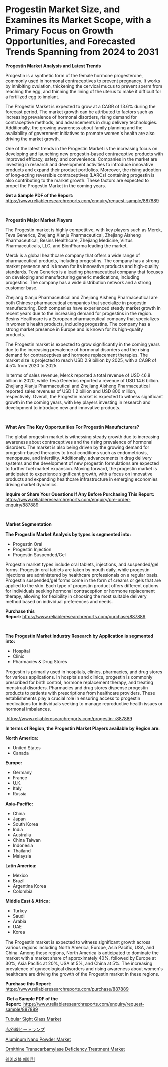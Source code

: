 <p><h1>Progestin Market Size, and Examines its Market Scope, with a Primary Focus on Growth Opportunities, and Forecasted Trends Spanning from 2024 to 2031</h1></p><p><strong>Progestin Market Analysis and Latest Trends</strong></p>
<p><p>Progestin is a synthetic form of the female hormone progesterone, commonly used in hormonal contraceptives to prevent pregnancy. It works by inhibiting ovulation, thickening the cervical mucus to prevent sperm from reaching the egg, and thinning the lining of the uterus to make it difficult for a fertilized egg to implant.</p><p>The Progestin Market is expected to grow at a CAGR of 13.6% during the forecast period. The market growth can be attributed to factors such as increasing prevalence of hormonal disorders, rising demand for contraceptive methods, and advancements in drug delivery technologies. Additionally, the growing awareness about family planning and the availability of government initiatives to promote women's health are also driving the market growth.</p><p>One of the latest trends in the Progestin Market is the increasing focus on developing and launching new progestin-based contraceptive products with improved efficacy, safety, and convenience. Companies in the market are investing in research and development activities to introduce innovative products and expand their product portfolios. Moreover, the rising adoption of long-acting reversible contraceptives (LARCs) containing progestin is also contributing to the market growth. These factors are expected to propel the Progestin Market in the coming years.</p></p>
<p><strong>Get a Sample PDF of the Report:&nbsp;</strong> <a href="https://www.reliableresearchreports.com/enquiry/request-sample/887889">https://www.reliableresearchreports.com/enquiry/request-sample/887889</a></p>
<p>&nbsp;</p>
<p><strong>Progestin Major Market Players</strong></p>
<p><p>The Progestin market is highly competitive, with key players such as Merck, Teva Generics, Zhejiang Xianju Pharmaceutical, Zhejiang Aisheng Pharmaceutical, Besins Healthcare, Zhejiang Medicine, Virtus Pharmaceuticals, LLC, and BionPharma leading the market. </p><p>Merck is a global healthcare company that offers a wide range of pharmaceutical products, including progestins. The company has a strong market presence and is known for its innovative products and high-quality standards. Teva Generics is a leading pharmaceutical company that focuses on developing and manufacturing generic medications, including progestins. The company has a wide distribution network and a strong customer base.</p><p>Zhejiang Xianju Pharmaceutical and Zhejiang Aisheng Pharmaceutical are both Chinese pharmaceutical companies that specialize in progestin manufacturing. Both companies have experienced steady market growth in recent years due to the increasing demand for progestins in the region. Besins Healthcare is a European pharmaceutical company that specializes in women's health products, including progestins. The company has a strong market presence in Europe and is known for its high-quality products.</p><p>The Progestin market is expected to grow significantly in the coming years due to the increasing prevalence of hormonal disorders and the rising demand for contraceptives and hormone replacement therapies. The market size is projected to reach USD 2.9 billion by 2025, with a CAGR of 4.5% from 2020 to 2025.</p><p>In terms of sales revenue, Merck reported a total revenue of USD 46.8 billion in 2020, while Teva Generics reported a revenue of USD 14.6 billion. Zhejiang Xianju Pharmaceutical and Zhejiang Aisheng Pharmaceutical reported sales revenues of USD 1.2 billion and USD 800 million, respectively. Overall, the Progestin market is expected to witness significant growth in the coming years, with key players investing in research and development to introduce new and innovative products.</p></p>
<p>&nbsp;</p>
<p><strong>What Are The Key Opportunities For Progestin Manufacturers?</strong></p>
<p><p>The global progestin market is witnessing steady growth due to increasing awareness about contraceptives and the rising prevalence of hormonal disorders. The market is also being driven by the growing demand for progestin-based therapies to treat conditions such as endometriosis, menopause, and infertility. Additionally, advancements in drug delivery systems and the development of new progestin formulations are expected to further fuel market expansion. Moving forward, the progestin market is anticipated to experience significant growth, with a focus on innovative products and expanding healthcare infrastructure in emerging economies driving market dynamics.</p></p>
<p><strong>Inquire or Share Your Questions If Any Before Purchasing This Report:</strong> <a href="https://www.reliableresearchreports.com/enquiry/pre-order-enquiry/887889">https://www.reliableresearchreports.com/enquiry/pre-order-enquiry/887889</a></p>
<p>&nbsp;</p>
<p><strong>Market Segmentation</strong></p>
<p><strong>The Progestin Market Analysis by types is segmented into:</strong></p>
<p><ul><li>Progestin Oral</li><li>Progestin Injection</li><li>Progestin Suspended/Gel</li></ul></p>
<p><p>Progestin market types include oral tablets, injections, and suspended/gel forms. Progestin oral tablets are taken by mouth daily, while progestin injections are administered by healthcare professionals on a regular basis. Progestin suspended/gel forms come in the form of creams or gels that are applied to the skin. Each type of progestin product offers different options for individuals seeking hormonal contraception or hormone replacement therapy, allowing for flexibility in choosing the most suitable delivery method based on individual preferences and needs.</p></p>
<p><strong>Purchase this Report:&nbsp;</strong><a href="https://www.reliableresearchreports.com/purchase/887889">https://www.reliableresearchreports.com/purchase/887889</a></p>
<p>&nbsp;</p>
<p><strong>The Progestin Market Industry Research by Application is segmented into:</strong></p>
<p><ul><li>Hospital</li><li>Clinic</li><li>Pharmacies & Drug Stores</li></ul></p>
<p><p>Progestin is primarily used in hospitals, clinics, pharmacies, and drug stores for various applications. In hospitals and clinics, progestin is commonly prescribed for birth control, hormone replacement therapy, and treating menstrual disorders. Pharmacies and drug stores dispense progestin products to patients with prescriptions from healthcare providers. These establishments play a crucial role in ensuring access to progestin medications for individuals seeking to manage reproductive health issues or hormonal imbalances.</p></p>
<p><a href="https://www.reliableresearchreports.com/progestin-r887889">&nbsp;https://www.reliableresearchreports.com/progestin-r887889</a></p>
<p><strong>In terms of Region, the Progestin Market Players available by Region are:</strong></p>
<p>
    <p> <strong> North America: </strong>
        <ul>
            <li>United States</li>
            <li>Canada</li>
        </ul>
        </p> 
    <p> <strong> Europe: </strong>
        <ul>
            <li>Germany</li>
            <li>France</li>
            <li>U.K.</li>
            <li>Italy</li>
            <li>Russia</li>
        </ul>
        </p> 
    <p> <strong> Asia-Pacific: </strong>
        <ul>
            <li>China</li>
            <li>Japan</li>
            <li>South Korea</li>
            <li>India</li>
            <li>Australia</li>
            <li>China Taiwan</li>
            <li>Indonesia</li>
            <li>Thailand</li>
            <li>Malaysia</li>
        </ul>
        </p> 
    <p> <strong> Latin America: </strong>
        <ul>
            <li>Mexico</li>
            <li>Brazil</li>
            <li>Argentina Korea</li>
            <li>Colombia</li>
        </ul>
        </p> 
    <p> <strong> Middle East & Africa: </strong>
        <ul>
            <li>Turkey</li>
            <li>Saudi</li>
            <li>Arabia</li>
            <li>UAE</li>
            <li>Korea</li>
        </ul>
    </p>
    </p>
<p><p>The Progestin market is expected to witness significant growth across various regions including North America, Europe, Asia Pacific, USA, and China. Among these regions, North America is anticipated to dominate the market with a market share of approximately 40%, followed by Europe at 30%, Asia Pacific at 20%, USA at 5%, and China at 5%. The increasing prevalence of gynecological disorders and rising awareness about women's healthcare are driving the growth of the Progestin market in these regions.</p></p>
<p><strong>Purchase this Report: </strong><a href="https://www.reliableresearchreports.com/purchase/887889">https://www.reliableresearchreports.com/purchase/887889</a></p>
<p>&nbsp;<strong>Get a Sample PDF of the Report:&nbsp;&nbsp;</strong><a href="https://www.reliableresearchreports.com/enquiry/request-sample/887889">https://www.reliableresearchreports.com/enquiry/request-sample/887889</a></p>
<p><strong></strong></p>
<p><p><a href="https://www.linkedin.com/pulse/tubular-sight-glass-market-competitive-analysis-trends-ow4ie">Tubular Sight Glass Market</a></p><p><a href="https://medium.com/@juliafadel1922/%E8%B5%A4%E5%A4%96%E7%B7%9A%E3%83%92%E3%83%BC%E3%83%88%E3%83%A9%E3%83%B3%E3%83%97%E5%B8%82%E5%A0%B4%E3%81%AE%E8%A6%8F%E6%A8%A1-cagr-%E3%83%88%E3%83%AC%E3%83%B3%E3%83%89-2024-2030-e209604050dc">赤外線ヒートランプ</a></p><p><a href="https://issuu.com/reportprime-2/docs/aluminum-nano-powder-market-size-2030.pptx">Aluminum Nano Powder Market</a></p><p><a href="https://github.com/changoleonlaverguenzanoexiste/Market-Research-Report-List-3/blob/main/ornithine-transcarbamylase-deficiency-treatment-market.md">Ornithine Transcarbamylase Deficiency Treatment Market</a></p><p><a href="https://github.com/solomonbode85/Market-Research-Report-List-1/blob/main/625766756195.md">웨어러블 에어컨</a></p></p>